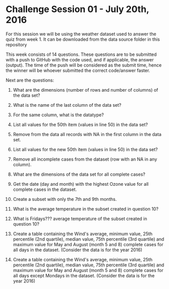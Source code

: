 # Challenge Session 01 - July 20th, 2016

For this session we will be using the weather dataset used to answer the quiz from week 1. It can be downloaded from the data source folder in this repository

This week consists of 14 questions. These questions are to be submitted with a push to GitHub with the code used, and if applicable, the answer (output). The time of the push will be considered as the submit time, hence the winner will be whoever submitted the correct code/answer faster.

Next are the questions:

1) What are the dimensions (number of rows and number of columns) of the data set?

2) What is the name of the last column of the data set?

3) For the same column, what is the datatype?

4) List all values for the 50th item (values in line 50) in the data set?

5) Remove from the data all records with NA in the first column in the data set.

6) List all values for the new 50th item (values in line 50) in the data set?

7) Remove all incomplete cases from the dataset (row with an NA in any column).

8) What are the dimensions of the data set for all complete cases? 

9) Get the date (day and month) with the highest Ozone value for all complete cases in the dataset.

10) Create a subset with only the 7th and 9th months.

11) What is the average temperature in the subset created in question 10?

12) What is Fridays??? average temperature of the subset created in question 10?

13) Create a table containing the Wind's average, minimum value, 25th percentile (2nd quartile), median value, 75th percentile (3rd quartile) and maximum value for May and August (month 5 and 8) complete cases for all days in the dataset. (Consider the data is for the year 2016)

14) Create a table containing the Wind's average, minimum value, 25th percentile (2nd quartile), median value, 75th percentile (3rd quartile) and maximum value for May and August (month 5 and 8) complete cases for all days except Mondays in the dataset. (Consider the data is for the year 2016)

